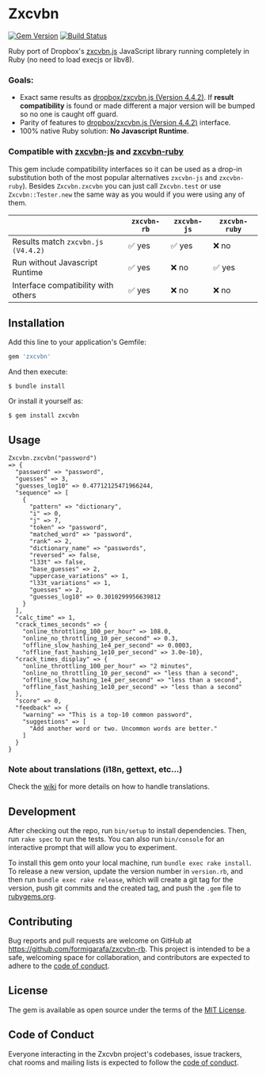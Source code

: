 # Zxcvbn

[![Gem Version](https://badge.fury.io/rb/zxcvbn.svg)](https://badge.fury.io/rb/zxcvbn)
[![Build Status](https://travis-ci.com/formigarafa/zxcvbn-rb.svg?branch=master)](https://travis-ci.com/formigarafa/zxcvbn-rb)

Ruby port of Dropbox's [zxcvbn.js](https://github.com/dropbox/zxcvbn) JavaScript library running completely in Ruby (no need to load execjs or libv8).

### Goals:
- Exact same results as [dropbox/zxcvbn.js (Version 4.4.2)](https://github.com/dropbox/zxcvbn). If **result compatibility** is found or made different a major version will be bumped so no one is caught off guard.
- Parity of features to [dropbox/zxcvbn.js (Version 4.4.2)](https://github.com/dropbox/zxcvbn) interface.
- 100% native Ruby solution: **No Javascript Runtime**.

### Compatible with [zxcvbn-js](https://github.com/bitzesty/zxcvbn-js) and [zxcvbn-ruby](https://github.com/envato/zxcvbn-ruby)

This gem include compatibility interfaces so it can be used as a drop-in substitution both of the most popular alternatives `zxcvbn-js` and `zxcvbn-ruby`). Besides `Zxcvbn.zxcvbn` you can just call `Zxcvbn.test` or use `Zxcvbn::Tester.new` the same way as you would if you were using any of them.

|                                    | `zxcvbn-rb`            | `zxcvbn-js`            | `zxcvbn-ruby`          |
|------------------------------------|------------------------|------------------------|------------------------|
| Results match `zxcvbn.js (V4.4.2)` | :white_check_mark: yes | :white_check_mark: yes | :x: no                 |
| Run without Javascript Runtime     | :white_check_mark: yes | :x: no                 | :white_check_mark: yes |
| Interface compatibility with others| :white_check_mark: yes | :x: no                 | :x: no                 |

## Installation

Add this line to your application's Gemfile:

```ruby
gem 'zxcvbn'
```

And then execute:

    $ bundle install

Or install it yourself as:

    $ gem install zxcvbn

## Usage

```
Zxcvbn.zxcvbn("password")
=> {
  "password" => "password",
  "guesses" => 3,
  "guesses_log10" => 0.47712125471966244,
  "sequence" => [
    {
      "pattern" => "dictionary",
      "i" => 0,
      "j" => 7,
      "token" => "password",
      "matched_word" => "password",
      "rank" => 2,
      "dictionary_name" => "passwords",
      "reversed" => false,
      "l33t" => false,
      "base_guesses" => 2,
      "uppercase_variations" => 1,
      "l33t_variations" => 1,
      "guesses" => 2,
      "guesses_log10" => 0.3010299956639812
    }
  ],
  "calc_time" => 1,
  "crack_times_seconds" => {
    "online_throttling_100_per_hour" => 108.0,
    "online_no_throttling_10_per_second" => 0.3,
    "offline_slow_hashing_1e4_per_second" => 0.0003,
    "offline_fast_hashing_1e10_per_second" => 3.0e-10},
  "crack_times_display" => {
    "online_throttling_100_per_hour" => "2 minutes",
    "online_no_throttling_10_per_second" => "less than a second",
    "offline_slow_hashing_1e4_per_second" => "less than a second",
    "offline_fast_hashing_1e10_per_second" => "less than a second"
  },
  "score" => 0,
  "feedback" => {
    "warning" => "This is a top-10 common password",
    "suggestions" => [
      "Add another word or two. Uncommon words are better."
    ]
  }
}
```

### Note about translations (i18n, gettext, etc...)
Check the [wiki](https://github.com/formigarafa/zxcvbn-rb/wiki) for more details on how to handle translations.

## Development

After checking out the repo, run `bin/setup` to install dependencies. Then, run `rake spec` to run the tests. You can also run `bin/console` for an interactive prompt that will allow you to experiment.

To install this gem onto your local machine, run `bundle exec rake install`. To release a new version, update the version number in `version.rb`, and then run `bundle exec rake release`, which will create a git tag for the version, push git commits and the created tag, and push the `.gem` file to [rubygems.org](https://rubygems.org).

## Contributing

Bug reports and pull requests are welcome on GitHub at https://github.com/formigarafa/zxcvbn-rb. This project is intended to be a safe, welcoming space for collaboration, and contributors are expected to adhere to the [code of conduct](https://github.com/formigarafa/zxcvbn-rb/blob/master/CODE_OF_CONDUCT.md).

## License

The gem is available as open source under the terms of the [MIT License](https://opensource.org/licenses/MIT).

## Code of Conduct

Everyone interacting in the Zxcvbn project's codebases, issue trackers, chat rooms and mailing lists is expected to follow the [code of conduct](https://github.com/formigarafa/zxcvbn-rb/blob/master/CODE_OF_CONDUCT.md).
